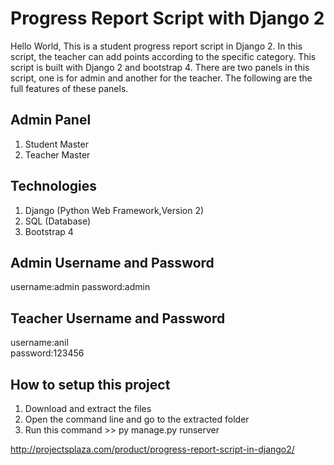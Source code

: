 # Progress Report Script with Django 2
Hello World, This is a student progress report script in Django 2. In this script, the teacher can add points according to the specific category. This script is built with Django 2 and bootstrap 4. There are two panels in this script, one is for admin and another for the teacher. The following are the full features of these panels.

##	Admin Panel
1.	Student Master
2.	Teacher Master

##	Technologies
1.	Django (Python Web Framework,Version 2)
2.	SQL (Database)
3.	Bootstrap 4

##	Admin Username and Password
username:admin
password:admin

##  Teacher Username and Password
username:anil   
password:123456

##  How to setup this project
1.  Download and extract the files
2.  Open the command line and go to the extracted folder
3.  Run this command >> py manage.py runserver

http://projectsplaza.com/product/progress-report-script-in-django2/
